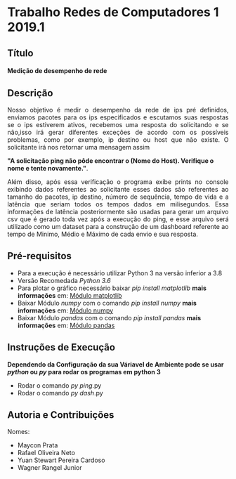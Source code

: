 # Trabalho Redes de Computadores 1 2019.1

## Título
#### Medição de desempenho de rede

## Descrição

<p align="justify">
Nosso objetivo é medir o desempenho da rede de ips pré definidos, enviamos pacotes para os ips especificados e escutamos suas respostas se o ips estiverem ativos, recebemos uma resposta do solicitando e se não,isso irá gerar diferentes exceções de acordo 
com os possíveis problemas, como por exemplo, ip destino ou host que não existe. O solicitante irá nos retornar uma mensagem assim </p>

**"A solicitação ping não pôde encontrar o (Nome do Host). Verifique o nome e tente novamente."**.

<p align="justify">
Além disso, após essa verificação o programa exibe prints no console exibindo dados referentes ao solicitante esses dados são referentes ao tamanho do pacotes, ip destino, número de sequência, tempo de vida e a latência que seriam todos os tempos dados em milisegundos. Essa informações de latência posteriormente são usadas para gerar um arquivo csv que é gerado toda vez após a execução do ping, e esse arquivo será utilizado como um dataset para a construção de um dashboard referente ao tempo de Minimo, Médio e Máximo de cada envio e sua resposta.
</p>

## Pré-requisitos
* Para a execução é necessário utilizar Python 3 na versão inferior a 3.8
* Versão Recomedada _Python 3.6_
* Para plotar o gráfico necessário baixar _pip install matplotlib_ **mais informações** em: [Módulo matplotlib](https://pypi.org/project/matplotlib/)
* Baixar Módulo _numpy_ com o comando _pip install numpy_ **mais informações** em: [Módulo numpy](https://pypi.org/project/numpy/)
* Baixar Módulo _pandas_ com o comando _pip install pandas_ **mais informações** em: [Módulo pandas](https://pypi.org/project/pandas/)


## Instruções de Execução
**Dependendo da Configuração da sua Váriavel de Ambiente pode se usar _python_ ou _py_ para rodar os programas em python 3**
* Rodar o comando _py ping_.py
* Rodar o comando _py dash_.py

## Autoria e Contribuições
<p>Nomes:</p>

* Maycon Prata
* Rafael Oliveira Neto
* Yuan Stewart Pereira Cardoso
* Wagner Rangel Junior





